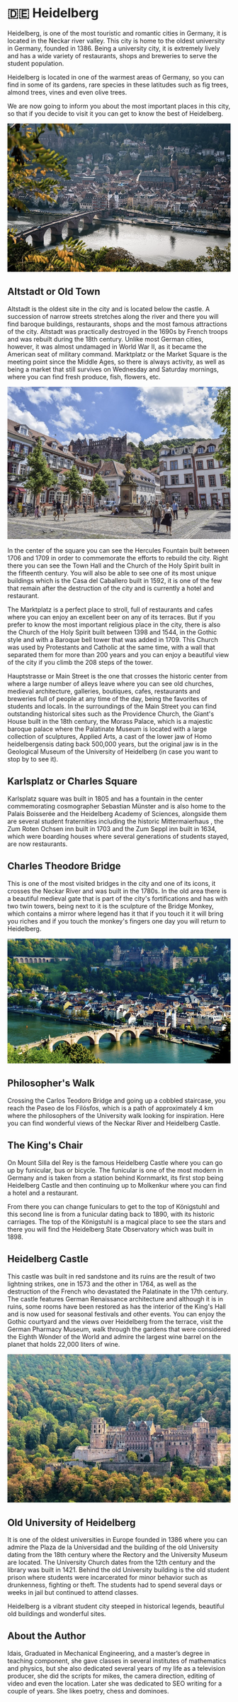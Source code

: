 # 🇩🇪 Heidelberg

Heidelberg, is one of the most touristic and romantic cities in Germany, it is located in the Neckar river valley. This city is home to the oldest university in Germany, founded in 1386. Being a university city, it is extremely lively and has a wide variety of restaurants, shops and breweries to serve the student population.

Heidelberg is located in one of the warmest areas of Germany, so you can find in some of its gardens, rare species in these latitudes such as fig trees, almond trees, vines and even olive trees.

We are now going to inform you about the most important places in this city, so that if you decide to visit it you can get to know the best of Heidelberg.

![Heidelberg](_static/images/heidelberg/heidelberg.png)

## Altstadt or Old Town

Altstadt is the oldest site in the city and is located below the castle. A succession of narrow streets stretches along the river and there you will find baroque buildings, restaurants, shops and the most famous attractions of the city. Altstadt was practically destroyed in the 1690s by French troops and was rebuilt during the 18th century. Unlike most German cities, however, it was almost undamaged in World War II, as it became the American seat of military command. Marktplatz or the Market Square is the meeting point since the Middle Ages, so there is always activity, as well as being a market that still survives on Wednesday and Saturday mornings, where you can find fresh produce, fish, flowers, etc.

![OldTown](_static/images/heidelberg/oldtown.png)

In the center of the square you can see the Hercules Fountain built between 1706 and 1709 in order to commemorate the efforts to rebuild the city. Right there you can see the Town Hall and the Church of the Holy Spirit built in the fifteenth century. You will also be able to see one of its most unique buildings which is the Casa del Caballero built in 1592, it is one of the few that remain after the destruction of the city and is currently a hotel and restaurant.

The Marktplatz is a perfect place to stroll, full of restaurants and cafes where you can enjoy an excellent beer on any of its terraces. But if you prefer to know the most important religious place in the city, there is also the Church of the Holy Spirit built between 1398 and 1544, in the Gothic style and with a Baroque bell tower that was added in 1709. This Church was used by Protestants and Catholic at the same time, with a wall that separated them for more than 200 years and you can enjoy a beautiful view of the city if you climb the 208 steps of the tower.

Hauptstrasse or Main Street is the one that crosses the historic center from where a large number of alleys leave where you can see old churches, medieval architecture, galleries, boutiques, cafes, restaurants and breweries full of people at any time of the day, being the favorites of students and locals. In the surroundings of the Main Street you can find outstanding historical sites such as the Providence Church, the Giant's House built in the 18th century, the Morass Palace, which is a majestic baroque palace where the Palatinate Museum is located with a large collection of sculptures, Applied Arts, a cast of the lower jaw of Homo heidelbergensis dating back 500,000 years, but the original jaw is in the Geological Museum of the University of Heidelberg (in case you want to stop by to see it).

## Karlsplatz or Charles Square

Karlsplatz square was built in 1805 and has a fountain in the center commemorating cosmographer Sebastian Münster and is also home to the Palais Boisserée and the Heidelberg Academy of Sciences, alongside them are several student fraternities including the historic Mittermaierhaus , the Zum Roten Ochsen inn built in 1703 and the Zum Seppl inn built in 1634, which were boarding houses where several generations of students stayed, are now restaurants.

## Charles Theodore Bridge

This is one of the most visited bridges in the city and one of its icons, it crosses the Neckar River and was built in the 1780s. In the old area there is a beautiful medieval gate that is part of the city's fortifications and has with two twin towers, being next to it is the sculpture of the Bridge Monkey, which contains a mirror where legend has it that if you touch it it will bring you riches and if you touch the monkey's fingers one day you will return to Heidelberg.

![Bridge](_static/images/heidelberg/bridge.png)

## Philosopher's Walk

Crossing the Carlos Teodoro Bridge and going up a cobbled staircase, you reach the Paseo de los Filósfos, which is a path of approximately 4 km where the philosophers of the University walk looking for inspiration. Here you can find wonderful views of the Neckar River and Heidelberg Castle.

## The King's Chair

On Mount Silla del Rey is the famous Heidelberg Castle where you can go up by funicular, bus or bicycle. The funicular is one of the most modern in Germany and is taken from a station behind Kornmarkt, its first stop being Heidelberg Castle and then continuing up to Molkenkur where you can find a hotel and a restaurant.

From there you can change funiculars to get to the top of Königstuhl and this second line is from a funicular dating back to 1890, with its historic carriages. The top of the Königstuhl is a magical place to see the stars and there you will find the Heidelberg State Observatory which was built in 1898.

## Heidelberg Castle

This castle was built in red sandstone and its ruins are the result of two lightning strikes, one in 1573 and the other in 1764, as well as the destruction of the French who devastated the Palatinate in the 17th century. The castle features German Renaissance architecture and although it is in ruins, some rooms have been restored as has the interior of the King's Hall and is now used for seasonal festivals and other events. You can enjoy the Gothic courtyard and the views over Heidelberg from the terrace, visit the German Pharmacy Museum, walk through the gardens that were considered the Eighth Wonder of the World and admire the largest wine barrel on the planet that holds 22,000 liters of wine.

![Castle](_static/images/heidelberg/castle.png)

## Old University of Heidelberg

It is one of the oldest universities in Europe founded in 1386 where you can admire the Plaza de la Universidad and the building of the old University dating from the 18th century where the Rectory and the University Museum are located. The University Church dates from the 12th century and the library was built in 1421. Behind the old University building is the old student prison where students were incarcerated for minor behavior such as drunkenness, fighting or theft. The students had to spend several days or weeks in jail but continued to attend classes.

Heidelberg is a vibrant student city steeped in historical legends, beautiful old buildings and wonderful sites.

## About the Author

Idais, Graduated in Mechanical Engineering, and a master’s degree in teaching component, she gave classes in several institutes of mathematics and physics, but she also dedicated several years of my life as a television producer, she did the scripts for mikes, the camera direction, editing of video and even the location. Later she was dedicated to SEO writing for a couple of years. She likes poetry, chess and dominoes.
